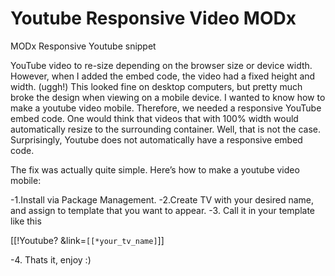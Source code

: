 # Youtube Responsive Video MODx
MODx Responsive Youtube snippet

YouTube video to re-size depending on the browser size or device width. However, when I added the embed code, the video had a fixed height and width. (uggh!) This looked fine on desktop computers, but pretty much broke the design when viewing on a mobile device. I wanted to know how to make a youtube video mobile. Therefore, we needed a responsive YouTube embed code. One would think that videos that with 100% width would automatically resize to the surrounding container. Well, that is not the case. Surprisingly, Youtube does not automatically have a responsive embed code.

The fix was actually quite simple. Here’s how to make a youtube video mobile:

-1.Install via Package Management.
-2.Create TV with your desired name, and assign to template that you want to appear.
-3. Call it in your template like this

  [[!Youtube? &link=`[[*your_tv_name]`]]
  
-4. Thats it, enjoy :)
